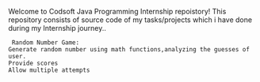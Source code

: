 

 Welcome to Codsoft Java Programming Internship repoistory! This repository consists of source code of my tasks/projects which i have done during my Internship journey..

     Random Number Game:
    Generate random number using math functions,analyzing the guesses of user.
    Provide scores
    Allow multiple attempts
